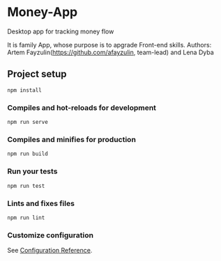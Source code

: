 # Money-App
Desktop app for tracking money flow

It is family App, whose purpose is to apgrade Front-end skills. Authors: Artem Fayzulin(https://github.com/afayzulin, team-lead) and Lena Dyba
## Project setup
```
npm install
```

### Compiles and hot-reloads for development
```
npm run serve
```

### Compiles and minifies for production
```
npm run build
```

### Run your tests
```
npm run test
```

### Lints and fixes files
```
npm run lint
```

### Customize configuration
See [Configuration Reference](https://cli.vuejs.org/config/).
